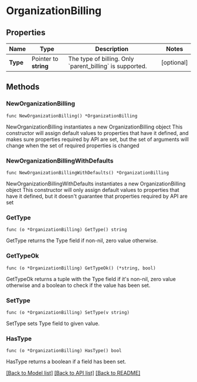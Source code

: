 # OrganizationBilling

## Properties

Name | Type | Description | Notes
---- | ---- | ----------- | ------
**Type** | Pointer to **string** | The type of billing. Only &#x60;parent_billing&#x60; is supported. | [optional] 

## Methods

### NewOrganizationBilling

`func NewOrganizationBilling() *OrganizationBilling`

NewOrganizationBilling instantiates a new OrganizationBilling object
This constructor will assign default values to properties that have it defined,
and makes sure properties required by API are set, but the set of arguments
will change when the set of required properties is changed

### NewOrganizationBillingWithDefaults

`func NewOrganizationBillingWithDefaults() *OrganizationBilling`

NewOrganizationBillingWithDefaults instantiates a new OrganizationBilling object
This constructor will only assign default values to properties that have it defined,
but it doesn't guarantee that properties required by API are set

### GetType

`func (o *OrganizationBilling) GetType() string`

GetType returns the Type field if non-nil, zero value otherwise.

### GetTypeOk

`func (o *OrganizationBilling) GetTypeOk() (*string, bool)`

GetTypeOk returns a tuple with the Type field if it's non-nil, zero value otherwise
and a boolean to check if the value has been set.

### SetType

`func (o *OrganizationBilling) SetType(v string)`

SetType sets Type field to given value.

### HasType

`func (o *OrganizationBilling) HasType() bool`

HasType returns a boolean if a field has been set.


[[Back to Model list]](../README.md#documentation-for-models) [[Back to API list]](../README.md#documentation-for-api-endpoints) [[Back to README]](../README.md)



